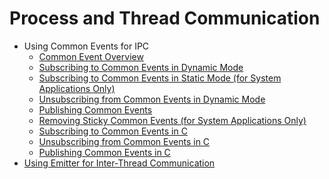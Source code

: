 # Process and Thread Communication<!--app-events-->

- Using Common Events for IPC<!--common-event-communication-->
    - [Common Event Overview](common-event-overview.md)
    - [Subscribing to Common Events in Dynamic Mode](common-event-subscription.md)
    <!--Del-->
    - [Subscribing to Common Events in Static Mode (for System Applications Only)](common-event-static-subscription-sys.md)
    <!--DelEnd-->
    - [Unsubscribing from Common Events in Dynamic Mode](common-event-unsubscription.md)
    - [Publishing Common Events](common-event-publish.md)
    <!--Del-->
    - [Removing Sticky Common Events (for System Applications Only)](common-event-remove-sticky-sys.md)
    <!--DelEnd-->
    - [Subscribing to Common Events in C](native-common-event-subscription.md)
    - [Unsubscribing from Common Events in C](native-common-event-unsubscription.md)
    - [Publishing Common Events in C](native-common-event-publish.md)
- [Using Emitter for Inter-Thread Communication](itc-with-emitter.md)
